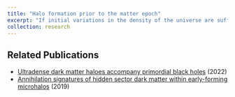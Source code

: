 ```yaml
---
title: "Halo formation prior to the matter epoch"
excerpt: "If initial variations in the density of the universe are sufficiently extreme at small scales, dark matter halos can form prior to the matter-dominated epoch, which began at a time of about 52000 years. I found that while gravitationally bound structures cannot form where radiation dominates, convergent particle drift can cause localized regions to become matter dominated and form bound halos long before radiation globally gives way to matter. These haloes would be around *a trillion times more internally dense* than the halos that surround galaxies."
collection: research
---
```



## Related Publications

* [Ultradense dark matter haloes accompany primordial black holes](https://arxiv.org/abs/2210.04904) (2022)
* [Annihilation signatures of hidden sector dark matter within early-forming microhalos](https://arxiv.org/abs/1906.00010) (2019)

